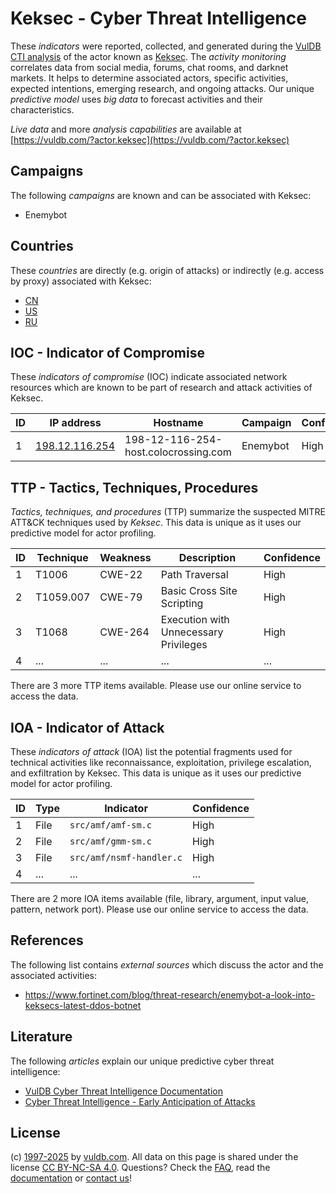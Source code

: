 # Keksec - Cyber Threat Intelligence

These _indicators_ were reported, collected, and generated during the [VulDB CTI analysis](https://vuldb.com/?kb.cti) of the actor known as [Keksec](https://vuldb.com/?actor.keksec). The _activity monitoring_ correlates data from social media, forums, chat rooms, and darknet markets. It helps to determine associated actors, specific activities, expected intentions, emerging research, and ongoing attacks. Our unique _predictive model_ uses _big data_ to forecast activities and their characteristics.

_Live data_ and more _analysis capabilities_ are available at [https://vuldb.com/?actor.keksec](https://vuldb.com/?actor.keksec)

## Campaigns

The following _campaigns_ are known and can be associated with Keksec:

* Enemybot

## Countries

These _countries_ are directly (e.g. origin of attacks) or indirectly (e.g. access by proxy) associated with Keksec:

* [CN](https://vuldb.com/?country.cn)
* [US](https://vuldb.com/?country.us)
* [RU](https://vuldb.com/?country.ru)

## IOC - Indicator of Compromise

These _indicators of compromise_ (IOC) indicate associated network resources which are known to be part of research and attack activities of Keksec.

ID | IP address | Hostname | Campaign | Confidence
-- | ---------- | -------- | -------- | ----------
1 | [198.12.116.254](https://vuldb.com/?ip.198.12.116.254) | 198-12-116-254-host.colocrossing.com | Enemybot | High

## TTP - Tactics, Techniques, Procedures

_Tactics, techniques, and procedures_ (TTP) summarize the suspected MITRE ATT&CK techniques used by _Keksec_. This data is unique as it uses our predictive model for actor profiling.

ID | Technique | Weakness | Description | Confidence
-- | --------- | -------- | ----------- | ----------
1 | T1006 | CWE-22 | Path Traversal | High
2 | T1059.007 | CWE-79 | Basic Cross Site Scripting | High
3 | T1068 | CWE-264 | Execution with Unnecessary Privileges | High
4 | ... | ... | ... | ...

There are 3 more TTP items available. Please use our online service to access the data.

## IOA - Indicator of Attack

These _indicators of attack_ (IOA) list the potential fragments used for technical activities like reconnaissance, exploitation, privilege escalation, and exfiltration by Keksec. This data is unique as it uses our predictive model for actor profiling.

ID | Type | Indicator | Confidence
-- | ---- | --------- | ----------
1 | File | `src/amf/amf-sm.c` | High
2 | File | `src/amf/gmm-sm.c` | High
3 | File | `src/amf/nsmf-handler.c` | High
4 | ... | ... | ...

There are 2 more IOA items available (file, library, argument, input value, pattern, network port). Please use our online service to access the data.

## References

The following list contains _external sources_ which discuss the actor and the associated activities:

* https://www.fortinet.com/blog/threat-research/enemybot-a-look-into-keksecs-latest-ddos-botnet

## Literature

The following _articles_ explain our unique predictive cyber threat intelligence:

* [VulDB Cyber Threat Intelligence Documentation](https://vuldb.com/?kb.cti)
* [Cyber Threat Intelligence - Early Anticipation of Attacks](https://www.scip.ch/en/?labs.20201022)

## License

(c) [1997-2025](https://vuldb.com/?kb.changelog) by [vuldb.com](https://vuldb.com/?kb.about). All data on this page is shared under the license [CC BY-NC-SA 4.0](https://creativecommons.org/licenses/by-nc-sa/4.0/). Questions? Check the [FAQ](https://vuldb.com/?kb.faq), read the [documentation](https://vuldb.com/?kb) or [contact us](https://vuldb.com/?contact)!

